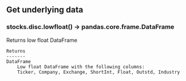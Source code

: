 ## Get underlying data 
### stocks.disc.lowfloat() -> pandas.core.frame.DataFrame

Returns low float DataFrame

    Returns
    -------
    DataFrame
        Low float DataFrame with the following columns:
        Ticker, Company, Exchange, ShortInt, Float, Outstd, Industry
